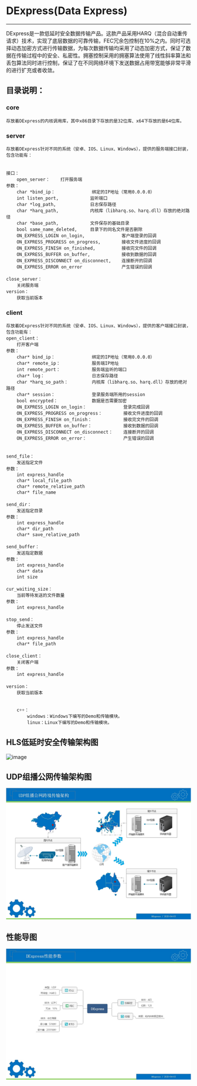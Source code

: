# DExpress(Data Express)

------

DExpress是一款低延时安全数据传输产品。这款产品采用HARQ（混合自动重传请求）技术，实现了底层数据的可靠传输，FEC冗余包控制在10%之内。同时可选择动态加密方式进行传输数据，为每次数据传输均采用了动态加密方式，保证了数据在传输过程中的安全、私密性。拥塞控制采用的拥塞算法使用了线性斜率算法和丢包算法同时进行控制，保证了在不同网络环境下发送数据占用带宽能够非常平滑的进行扩充或者收敛。


## 目录说明：

### core
	存放着DExpress的内核调用库，其中x86目录下存放的是32位库、x64下存放的是64位库。

### server
	存放着DExpress针对不同的系统（安卓、IOS、Linux、Windows），提供的服务端接口封装，包含功能有：
	
	
	接口：
		open_server：	打开服务端
	参数：
		char *bind_ip：				绑定的IP地址（常用0.0.0.0）
		int listen_port, 			监听端口
		char *log_path, 			日志保存路径
		char *harq_path, 			内核库（libharq.so、harq.dll）存放的绝对路径
		char *base_path, 			文件保存的基础目录
		bool same_name_deleted,		目录下的同名文件是否删除
		ON_EXPRESS_LOGIN on_login, 				客户端登录的回调
		ON_EXPRESS_PROGRESS on_progress,		接收文件进度的回调 
		ON_EXPRESS_FINISH on_finished, 			接收完文件的回调
		ON_EXPRESS_BUFFER on_buffer, 			接收到数据的回调
		ON_EXPRESS_DISCONNECT on_disconnect,	连接断开的回调 
		ON_EXPRESS_ERROR on_error				产生错误的回调
		
	close_server：
		关闭服务端
	version：
		获取当前版本

### client
	存放着DExpress针对不同的系统（安卓、IOS、Linux、Windows），提供的客户端接口封装，包含功能有：
	open_client：
		打开客户端
	参数：
		char* bind_ip：				绑定的IP地址（常用0.0.0.0）
		char* remote_ip：			服务端IP地址		
		int remote_port：			服务端监听的端口
		char* log：					日志保存路径
		char *harq_so_path：			内核库（libharq.so、harq.dll）存放的绝对路径	
		char* session：				登录服务端所用的session
		bool encrypted：				数据是否需要加密		
		ON_EXPRESS_LOGIN on_login：				登录完成回调
		ON_EXPRESS_PROGRESS on_progress：		接收文件进度的回调
		ON_EXPRESS_FINISH on_finish：			接收完文件的回调
		ON_EXPRESS_BUFFER on_buffer：			接收到数据的回调
		ON_EXPRESS_DISCONNECT on_disconnect：	连接断开的回调
		ON_EXPRESS_ERROR on_error：				产生错误的回调
	

	send_file：
		发送指定文件
	参数：
		int express_handle 
		char* local_file_path 
		char* remote_relative_path 
		char* file_name

	send_dir：
		发送指定目录
	参数：
		int express_handle 
		char* dir_path
		char* save_relative_path

	send_buffer：
		发送指定数据
	参数：
		int express_handle 
		char* data
		int size

	cur_waiting_size：
		当前等待发送的文件数量
	参数：
		int express_handle
			
	stop_send：
		停止发送文件
	参数：
		int express_handle 
		char* file_path

	close_client：
		关闭客户端
	参数：
		int express_handle

	version：
		获取当前版本

```python

	c++：
		windows：Windows下编写的Demo和传输模块。
		linux：Linux下编写的Demo和传输模块。

```


## HLS低延时安全传输架构图
![image](E:/Github/DExpress/image/framework_hls.jpg)

## UDP组播公网传输架构图
![image](https://github.com/Tinachain/DExpress/blob/master/image/framework_udp.jpg)

## 性能导图
![image](https://github.com/Tinachain/DExpress/blob/master/image/performance.jpg)


